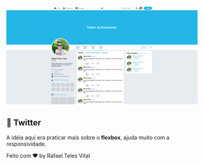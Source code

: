 <h1 align="center">
    <img alt="GoStack" src="images/twitter.png" />
</h1>


## :rocket: Twitter

A idéia aqui era praticar mais sobre o **flexbox**, ajuda muito com a responsividade.


Feito com ♥ by Rafael Teles Vital
